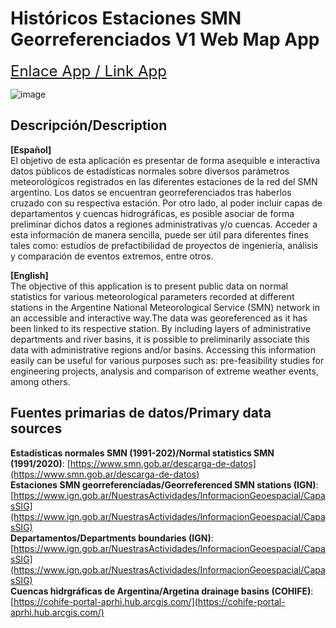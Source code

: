 # Históricos Estaciones SMN Georreferenciados V1 Web Map App

<span style="font-size: 24px;">[Enlace App / Link App](https://francobarrionuevoenv21.github.io/Historicos_climaticosSMN_georref_WebApp/)</span>

![image](https://github.com/user-attachments/assets/64e811a0-debf-462d-9fd3-12bb47bfeeab)

## Descripción/Description

**[Español]**<br>
El objetivo de esta aplicación es presentar de forma asequible e interactiva datos públicos de estadísticas normales sobre diversos parámetros meteorológícos registrados en las diferentes estaciones de la red del SMN argentino. Los datos se encuentran georreferenciados tras haberlos cruzado con su respectiva estación. Por otro lado, al poder incluir capas de departamentos y cuencas hidrográficas, es posible asociar de forma preliminar dichos datos a regiones administrativas y/o cuencas. Acceder a esta información de manera sencilla, puede ser útil para diferentes fines tales como: estudios de prefactibilidad de proyectos de ingeniería, análisis y comparación de eventos extremos, entre otros. 

**[English]**<br>
The objective of this application is to present public data on normal statistics for various meteorological parameters recorded at different stations in the Argentine National Meteorological Service (SMN) network in an accessible and interactive way.The data was georeferenced as it has been linked to its respective station.
By including layers of administrative departments and river basins, it is possible to preliminarily associate this data with administrative regions and/or basins.
Accessing this information easily can be useful for various purposes such as: pre-feasibility studies for engineering projects, analysis and comparison of extreme weather events, among others.

## Fuentes primarias de datos/Primary data sources

**Estadísticas normales SMN (1991-202)/Normal statistics SMN (1991/2020)**: [https://www.smn.gob.ar/descarga-de-datos](https://www.smn.gob.ar/descarga-de-datos)<br>
**Estaciones SMN georreferenciadas/Georreferenced SMN stations (IGN)**: [https://www.ign.gob.ar/NuestrasActividades/InformacionGeoespacial/CapasSIG](https://www.ign.gob.ar/NuestrasActividades/InformacionGeoespacial/CapasSIG)<br>
**Departamentos/Departments boundaries (IGN)**: [https://www.ign.gob.ar/NuestrasActividades/InformacionGeoespacial/CapasSIG](https://www.ign.gob.ar/NuestrasActividades/InformacionGeoespacial/CapasSIG)<br>
**Cuencas hidrgráficas de Argentina/Argetina drainage basins (COHIFE)**: [https://cohife-portal-aprhi.hub.arcgis.com/](https://cohife-portal-aprhi.hub.arcgis.com/)
